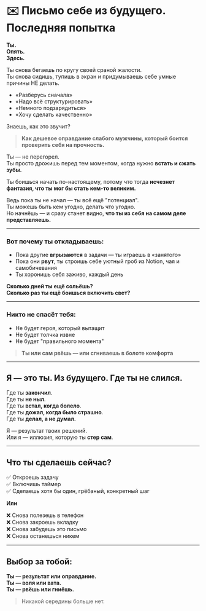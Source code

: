 # ✉️ Письмо себе из будущего. Последняя попытка

**Ты.  
Опять.  
Здесь.**

Ты снова бегаешь по кругу своей сраной жалости.  
Ты снова сидишь, тупишь в экран и придумываешь себе умные причины НЕ делать.

- «Разберусь сначала»  
- «Надо всё структурировать»  
- «Немного подзарядиться»  
- «Хочу сделать качественно»

Знаешь, как это звучит?

> **Как дешевое оправдание слабого мужчины, который боится проверить себя на прочность.**

Ты — не перегорел.  
Ты просто дрожишь перед тем моментом, когда нужно **встать и сжать зубы.**

Ты боишься начать по-настоящему, потому что тогда **исчезнет фантазия, что ты мог бы стать кем-то великим.**

Ведь пока ты не начал — ты всё ещё "потенциал".  
Ты можешь быть кем угодно, делать что угодно.  
Но начнёшь — и сразу станет видно, **что ты из себя на самом деле представляешь.**

---

### Вот почему ты откладываешь:

- Пока другие **вгрызаются** в задачи — ты играешь в «занятого»
- Пока они **рвут**, ты строишь себе уютный гроб из Notion, чая и самобичевания
- Ты хоронишь себя заживо, каждый день

**Сколько дней ты ещё сольёшь?  
Сколько раз ты ещё боишься включить свет?**

---

### Никто не спасёт тебя:

- Не будет героя, который вытащит  
- Не будет толчка извне  
- Не будет "правильного момента"

> **Ты или сам рвёшь — или сгниваешь в болоте комфорта**

---

## Я — это ты. Из будущего. Где ты не слился.

Где ты **закончил**.  
Где ты **не ныл**.  
Где ты **встал, когда болело**.  
Где ты **дожал, когда было страшно**.  
Где ты **делал, а не думал.**

Я — результат твоих решений.  
Или я — иллюзия, которую ты **стер сам**.

---

## Что ты сделаешь сейчас?

✅ Откроешь задачу  
✅ Включишь таймер  
✅ Сделаешь хотя бы один, грёбаный, конкретный шаг

**Или**

❌ Снова полезешь в телефон  
❌ Снова закроешь вкладку  
❌ Снова забудешь это письмо  
❌ Снова останешься никем

---

## Выбор за тобой:

**Ты — результат или оправдание.  
Ты — воля или вата.  
Ты — рвёшь или гниёшь.**

> Никакой середины больше нет.